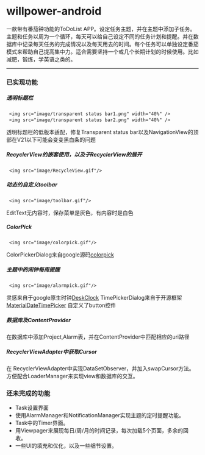 willpower-android
===============

一款带有番茄钟功能的ToDoList APP。设定任务主题，并在主题中添加子任务。主题和任务以周为一个循环，每天可以给自己设定不同的任务计划和提醒。并在数据库中记录每天任务的完成情况以及每天用去的时间。每个任务可以单独设定番茄模式来帮助自己提高集中力。适合需要坚持一个或几个长期计划的时候使用。比如减肥，锻炼，学英语之类的。

---

### 已实现功能

##### 透明标题栏

     <img src="image/transparent status bar1.png" width="40%" />
     <img src="image/transparent status bar2.png" width="40%" />
   
透明标题栏的低版本适配，修复Transparent status bar以及NavigationView的顶部在V21以下可能会变变黑白条的问题

##### RecyclerView的嵌套使用，以及子RecyclerView的展开
 
     <img src="image/RecycleView.gif"/>



##### 动态的自定义toolbar

     <img src="image/toolbar.gif"/>

EditText无内容时，保存菜单是灰色，有内容时是白色

##### ColorPick

     <img src="image/colorpick.gif"/>

ColorPickerDialog来自google源码<a href="https://android.googlesource.com/platform/frameworks/opt/colorpicker/">colorpick</a>

##### 主题中的闹钟每周提醒

     <img src="image/alarmpick.gif"/>

灵感来自于google原生时钟<a href="https://android.googlesource.com/platform/packages/apps/DeskClock/">DeskClock</a>
TimePickerDialog来自于开源框架<a href="https://github.com/wdullaer/MaterialDateTimePicker">MaterialDateTimePicker</a>
自定义了button控件

##### 数据库及ContentProvider

在数据库中添加Project,Alarm表，并在ContentProvider中匹配相应的uri路径

##### RecyclerViewAdapter中获取Cursor

  在 RecyclerViewAdapter中实现DataSetObserver，并加入swapCursor方法。方便配合LoaderManager来实现view和数据库的交互。
  
### 还未完成的功能

- Task设置界面
- 使用AlarmManager和NotificationManager实现主题的定时提醒功能。
- Task中的Timer界面。
- 用Viewpager来展现每日/周/月的时间记录，每次加载5个页面，多余的回收。
- 一些UI的填充和优化，以及一些细节设置。
